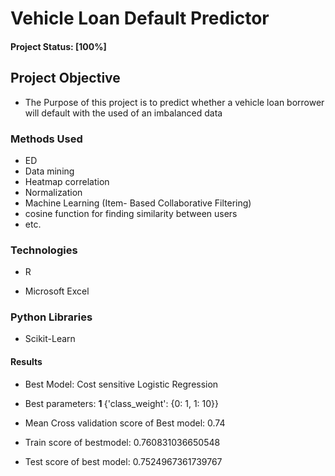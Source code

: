 # Vehicle Loan Default Predictor

#### Project Status: [100%]

## Project Objective
- The Purpose of this project is to predict whether a vehicle loan borrower will default with the used of an imbalanced data 

### Methods Used
- ED
- Data mining
- Heatmap correlation
- Normalization
- Machine Learning (Item- Based Collaborative Filtering)
- cosine function for finding similarity between users
- etc.

### Technologies
* R 
- Microsoft Excel

### Python Libraries
- Scikit-Learn

#### Results
- Best Model: Cost sensitive Logistic Regression
- Best parameters: <b> 1 </b> {'class_weight': {0: 1, 1: 10}}
- Mean Cross validation score of Best model: 0.74

- Train score of bestmodel: 0.760831036650548
- Test score of best model: 0.7524967361739767
